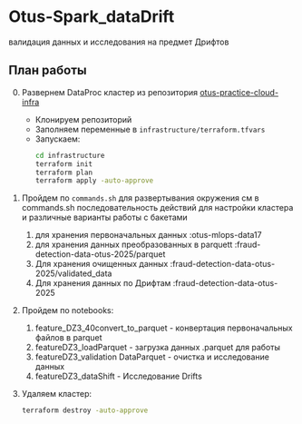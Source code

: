 # Otus-Spark_dataDrift
валидация данных и исследования на предмет Дрифтов
## План работы

0. Развернем DataProc кластер из репозитория [otus-practice-cloud-infra](https://github.com/NickOsipov/otus-practice-cloud-infra)
    - Клонируем репозиторий
    - Заполняем переменные в `infrastructure/terraform.tfvars`
    - Запускаем:
        ```bash
        cd infrastructure
        terraform init
        terraform plan
        terraform apply -auto-approve
        ```
1. Пройдем по `commands.sh` для развертывания окружения
см в commands.sh  последовательность действий для настройки кластера 
и различные варианты работы с бакетами
    1. для хранения первоначальных данных             :otus-mlops-data17
    2. для хранения данных преобразованных в parquett :fraud-detection-data-otus-2025/parquet
    3. Для хранения очищенных данных                  :fraud-detection-data-otus-2025/validated_data
    4. Для хранения данных по Дрифтам                 :fraud-detection-data-otus-2025


2. Пройдем по notebooks:
    1. feature_DZ3_40convert_to_parquet     - конвертация первоначальных файлов в parquet
    2. featureDZ3_loadParquet               - загрузка данных .parquet для работы
    3. featureDZ3_validation DataParquet    - очистка и исследование данных   
    4. featureDZ3_dataShift                 - Исследование Drifts      


3. Удаляем кластер:
    ```bash
    terraform destroy -auto-approve
    ```
